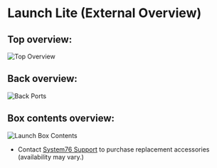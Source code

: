 # Launch Lite (External Overview)

## Top overview:

![Top Overview](./img/overhead.webp)

## Back overview:

![Back Ports](./img/ports-back.png)

## Box contents overview:
![Launch Box Contents](./img/launch-lite-box-contents.png)

- Contact [System76 Support](https://support.system76.com/) to purchase replacement accessories (availability may vary.)
